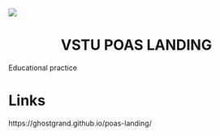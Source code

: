 
<img align="center" src="https://i.ibb.co/GpLZk5T/Frame-11.jpg"/>
<h1 align="center">VSTU POAS LANDING</h1>
Educational practice
<h1>Links</h1>
https://ghostgrand.github.io/poas-landing/

